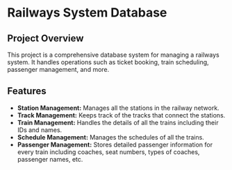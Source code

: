 # Railways System Database

## Project Overview
This project is a comprehensive database system for managing a railways system. It handles operations such as ticket booking, train scheduling, passenger management, and more.

## Features

- **Station Management:** Manages all the stations in the railway network.
- **Track Management:** Keeps track of the tracks that connect the stations.
- **Train Management:** Handles the details of all the trains including their IDs and names.
- **Schedule Management:** Manages the schedules of all the trains.
- **Passenger Management:** Stores detailed passenger information for every train including coaches, seat numbers, types of coaches, passenger names, etc.
